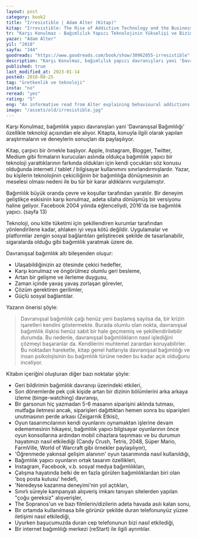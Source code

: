 ```yaml
---
layout: post  
category: book2  
title: "Irresistible | Adam Alter (Kitap)"  
kitap: "Irresistible: The Rise of Addictive Technology and the Business of Keeping Us Hooked"  
tr: "Karşı Konulmaz - Bağımlılık Yapıcı Teknolojinin Yükselişi ve Bizim Ona Esir Edilişimiz"  
yazar: "Adam Alter"  
yil: "2018"  
sayfa: "344"  
goodreads: "https://www.goodreads.com/book/show/30962055-irresistible"
description: "Karşı Konulmaz, bağımlılık yapıcı davranışları yani 'Davranışsal Bağımlılığı' özellikle teknoloji açısından ele alıyor."
published: true
last_modified_at: 2023-01-14
posted: 2018-08-25
tag: "üretkenlik ve teknoloji"
insta: "no"
reread: "yes"
rating: "5"
eng: "An informative read from Alter explaining behavioural addictions mainly on technology. This book points out an interesting fact; people who have created the devices do not let their children play with them or strictly limit the usage time. Addictions such as substance addiction, binge-watching, exercise addiction, social media addiction, gamification, virtual reality are all outlined step by step."
image: "/assets/old/irresistible.jpg"
---
```


Karşı Konulmaz, bağımlılık yapıcı davranışları yani 'Davranışsal Bağımlılığı' özellikle teknoloji açısından ele alıyor. Kitapta, konuyla ilgili olarak yapılan araştırmaların ve deneylerin sonuçları da paylaşılıyor.  
  
Kitap, çarpıcı bir örnekle başlıyor. Apple, Instagram, Blogger, Twitter, Medium gibi firmaların kurucuları aslında oldukça bağımlılık yapıcı bir teknoloji yarattıklarının farkında oldukları için kendi çocukları söz konusu olduğunda interneti / tablet / bilgisayar kullanımını sınırlandırmışlardır. Yazar, bu kişilerin teknolojinin çekiciliğinin bir bağımlılığa dönüşmesinin an meselesi olması nedeni ile bu tür bir karar aldıklarını vurgulamıştır.  
  
Bağımlılık büyük oranda çevre ve koşullar tarafından yaratılır. Bir deneyim geliştikçe eskisinin karşı konulmaz, adeta silaha dönüşmüş bir versiyonu haline geliyor. Facebook 2004 yılında eğlenceliydi, 2016'da ise bağımlılık yapıcı. (sayfa 13)  
  
Teknoloji, onu kitle tüketimi için şekillendiren kurumlar tarafından yönlendirilene kadar, ahlaken iyi veya kötü değildir. Uygulamalar ve platformlar zengin sosyal bağlantıları geliştirecek şekilde de tasarlanabilir, sigaralarda olduğu gibi bağımlılık yaratmak üzere de.  
  
Davranışsal bağımlılık altı bileşenden oluşur:  
  
- Ulaşabildiğinizin az ötesinde çekici hedefler,  
- Karşı konulmaz ve öngörülmez olumlu geri besleme,  
- Artan bir gelişme ve ilerleme duygusu,  
- Zaman içinde yavaş yavaş zorlaşan görevler,  
- Çözüm gerektiren gerilimler,  
- Güçlü sosyal bağlantılar.  
  
Yazarın önerisi şöyle:  
  
> Davranışsal bağımlılık çağı henüz yeni başlamış sayılsa da, bir krizin işaretleri kendini göstermekte. Burada olumlu olan nokta, davranışsal bağımlılık ilişkisi henüz sabit bir hale geçmemiş ve şekillendirilebilir durumda. Bu nedenle, davranışsal bağımlılıkların nasıl işlediğini çözmeyi başaranlar da. Kendilerini muhtemel zarardan koruyabilirler. Bu noktadan hareketle, kitap genel hatlarıyla davranışsal bağımlılığı ve insan psikolojisinin bu bağımlılık türüne neden bu kadar açık olduğunu inceliyor.  
  
Kitabın içeriğini oluşturan diğer bazı noktalar şöyle:  
  
- Geri bildirimin bağımlılık davranışı üzerindeki etkileri,  
- Son dönemlerde pek çok kişide artan bir dizinin bölümlerini arka arkaya izleme (binge-watching) davranışı,  
- Bir garsonun hiç yazmadan 5-6 masanın siparişini aklında tutması, mutfağa iletmesi ancak, siparişleri dağıttıktan hemen sonra bu siparişleri unutmasının perde arkası (Zeigarnik Etkisi),  
- Oyun tasarımcılarının kendi oyunlarını oynamaktan işlerine devam edememesinin hikayesi, bağımlılık yapıcı bilgisayar oyunlarının önce oyun konsollarına ardından mobil cihazlara taşınması ve bu durumun hayatımızı nasıl etkilediği (Candy Crush, Tetris, 2048, Süper Mario, FarmVille, World of Warcraft gibi örnekler paylaşılıyor),  
- 'Öğrenmede yakınsal gelişim alanının' oyun tasarımında nasıl kullanıldığı,  
- Bağımlılık yapıcı oyunların ortak tasarım özellikleri,  
- Instagram, Facebook, v.b. sosyal medya bağımlılıkları,  
- Çalışma hayatında belki de en fazla görülen bağımlılıklardan biri olan 'boş posta kutusu' hedefi,  
- 'Neredeyse kazanma deneyimi'nin yol açtıkları,  
- Sınırlı süreyle kampanyalı alışveriş imkanı tanıyan sitelerden yapılan "çoğu gereksiz" alışverişler,  
- The Sopranos'un ve bazı filmlerin/dizilerin adeta havada asılı kalan sonu,  
- Bir ortamda kullanılmasa bile görünür şekilde duran telefonunyüz yüzee iletişimi nasıl etkilediği,  
- Uyurken başucumuzda duran cep telefonunun bizi nasıl etkilediği,  
- Bir internet bağımlılığı merkezi (reStart) ile ilgili ayrıntılar.

  
  
